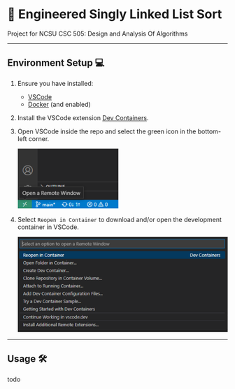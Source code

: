 # 🧰 Engineered Singly Linked List Sort 

Project for NCSU CSC 505: Design and Analysis Of Algorithms 

--- 

## Environment Setup 💻 

1. Ensure you have installed: 
    - [VSCode](https://go.microsoft.com/fwlink/?linkid=830387)
    - [Docker](https://www.docker.com/) (and enabled) 

2. Install the VSCode extension [Dev Containers](https://marketplace.visualstudio.com/items?itemName=ms-vscode-remote.remote-containers). 

3. Open VSCode inside the repo and select the green icon in the bottom-left corner. 

    <img src="./.assets/open_remote_window.png" width="230">

4. Select `Reopen in Container` to download and/or open the development container in VSCode. 

    <img src="./.assets/remote_window.png" width="550">

---

## Usage 🛠️ 

todo
